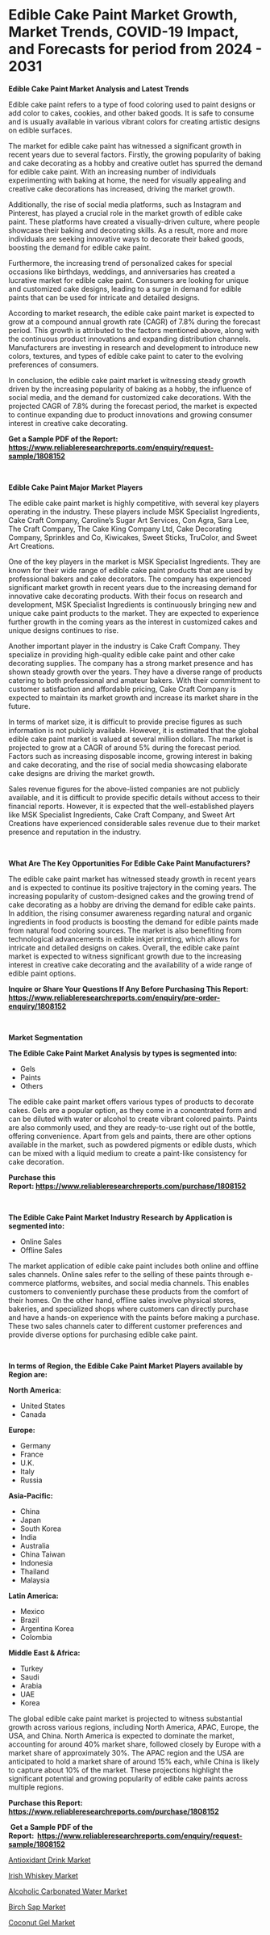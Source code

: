 <p><h1>Edible Cake Paint Market Growth, Market Trends, COVID-19 Impact, and Forecasts for period from 2024 - 2031</h1></p><p><strong>Edible Cake Paint Market Analysis and Latest Trends</strong></p>
<p><p>Edible cake paint refers to a type of food coloring used to paint designs or add color to cakes, cookies, and other baked goods. It is safe to consume and is usually available in various vibrant colors for creating artistic designs on edible surfaces.</p><p>The market for edible cake paint has witnessed a significant growth in recent years due to several factors. Firstly, the growing popularity of baking and cake decorating as a hobby and creative outlet has spurred the demand for edible cake paint. With an increasing number of individuals experimenting with baking at home, the need for visually appealing and creative cake decorations has increased, driving the market growth.</p><p>Additionally, the rise of social media platforms, such as Instagram and Pinterest, has played a crucial role in the market growth of edible cake paint. These platforms have created a visually-driven culture, where people showcase their baking and decorating skills. As a result, more and more individuals are seeking innovative ways to decorate their baked goods, boosting the demand for edible cake paint.</p><p>Furthermore, the increasing trend of personalized cakes for special occasions like birthdays, weddings, and anniversaries has created a lucrative market for edible cake paint. Consumers are looking for unique and customized cake designs, leading to a surge in demand for edible paints that can be used for intricate and detailed designs.</p><p>According to market research, the edible cake paint market is expected to grow at a compound annual growth rate (CAGR) of 7.8% during the forecast period. This growth is attributed to the factors mentioned above, along with the continuous product innovations and expanding distribution channels. Manufacturers are investing in research and development to introduce new colors, textures, and types of edible cake paint to cater to the evolving preferences of consumers.</p><p>In conclusion, the edible cake paint market is witnessing steady growth driven by the increasing popularity of baking as a hobby, the influence of social media, and the demand for customized cake decorations. With the projected CAGR of 7.8% during the forecast period, the market is expected to continue expanding due to product innovations and growing consumer interest in creative cake decorating.</p></p>
<p><strong>Get a Sample PDF of the Report:&nbsp; <a href="https://www.reliableresearchreports.com/enquiry/request-sample/1808152">https://www.reliableresearchreports.com/enquiry/request-sample/1808152</a></strong></p>
<p>&nbsp;</p>
<p><strong>Edible Cake Paint Major Market Players</strong></p>
<p><p>The edible cake paint market is highly competitive, with several key players operating in the industry. These players include MSK Specialist Ingredients, Cake Craft Company, Caroline’s Sugar Art Services, Con Agra, Sara Lee, The Craft Company, The Cake King Company Ltd, Cake Decorating Company, Sprinkles and Co, Kiwicakes, Sweet Sticks, TruColor, and Sweet Art Creations.</p><p>One of the key players in the market is MSK Specialist Ingredients. They are known for their wide range of edible cake paint products that are used by professional bakers and cake decorators. The company has experienced significant market growth in recent years due to the increasing demand for innovative cake decorating products. With their focus on research and development, MSK Specialist Ingredients is continuously bringing new and unique cake paint products to the market. They are expected to experience further growth in the coming years as the interest in customized cakes and unique designs continues to rise.</p><p>Another important player in the industry is Cake Craft Company. They specialize in providing high-quality edible cake paint and other cake decorating supplies. The company has a strong market presence and has shown steady growth over the years. They have a diverse range of products catering to both professional and amateur bakers. With their commitment to customer satisfaction and affordable pricing, Cake Craft Company is expected to maintain its market growth and increase its market share in the future.</p><p>In terms of market size, it is difficult to provide precise figures as such information is not publicly available. However, it is estimated that the global edible cake paint market is valued at several million dollars. The market is projected to grow at a CAGR of around 5% during the forecast period. Factors such as increasing disposable income, growing interest in baking and cake decorating, and the rise of social media showcasing elaborate cake designs are driving the market growth.</p><p>Sales revenue figures for the above-listed companies are not publicly available, and it is difficult to provide specific details without access to their financial reports. However, it is expected that the well-established players like MSK Specialist Ingredients, Cake Craft Company, and Sweet Art Creations have experienced considerable sales revenue due to their market presence and reputation in the industry.</p></p>
<p>&nbsp;</p>
<p><strong>What Are The Key Opportunities For Edible Cake Paint Manufacturers?</strong></p>
<p><p>The edible cake paint market has witnessed steady growth in recent years and is expected to continue its positive trajectory in the coming years. The increasing popularity of custom-designed cakes and the growing trend of cake decorating as a hobby are driving the demand for edible cake paints. In addition, the rising consumer awareness regarding natural and organic ingredients in food products is boosting the demand for edible paints made from natural food coloring sources. The market is also benefiting from technological advancements in edible inkjet printing, which allows for intricate and detailed designs on cakes. Overall, the edible cake paint market is expected to witness significant growth due to the increasing interest in creative cake decorating and the availability of a wide range of edible paint options.</p></p>
<p><strong>Inquire or Share Your Questions If Any Before Purchasing This Report: <a href="https://www.reliableresearchreports.com/enquiry/pre-order-enquiry/1808152">https://www.reliableresearchreports.com/enquiry/pre-order-enquiry/1808152</a></strong></p>
<p>&nbsp;</p>
<p><strong>Market Segmentation</strong></p>
<p><strong>The Edible Cake Paint Market Analysis by types is segmented into:</strong></p>
<p><ul><li>Gels</li><li>Paints</li><li>Others</li></ul></p>
<p><p>The edible cake paint market offers various types of products to decorate cakes. Gels are a popular option, as they come in a concentrated form and can be diluted with water or alcohol to create vibrant colored paints. Paints are also commonly used, and they are ready-to-use right out of the bottle, offering convenience. Apart from gels and paints, there are other options available in the market, such as powdered pigments or edible dusts, which can be mixed with a liquid medium to create a paint-like consistency for cake decoration.</p></p>
<p><strong>Purchase this Report:&nbsp;<a href="https://www.reliableresearchreports.com/purchase/1808152">https://www.reliableresearchreports.com/purchase/1808152</a></strong></p>
<p>&nbsp;</p>
<p><strong>The Edible Cake Paint Market Industry Research by Application is segmented into:</strong></p>
<p><ul><li>Online Sales</li><li>Offline Sales</li></ul></p>
<p><p>The market application of edible cake paint includes both online and offline sales channels. Online sales refer to the selling of these paints through e-commerce platforms, websites, and social media channels. This enables customers to conveniently purchase these products from the comfort of their homes. On the other hand, offline sales involve physical stores, bakeries, and specialized shops where customers can directly purchase and have a hands-on experience with the paints before making a purchase. These two sales channels cater to different customer preferences and provide diverse options for purchasing edible cake paint.</p></p>
<p>&nbsp;</p>
<p><strong>In terms of Region, the Edible Cake Paint Market Players available by Region are:</strong></p>
<p>
    <p> <strong> North America: </strong>
        <ul>
            <li>United States</li>
            <li>Canada</li>
        </ul>
        </p> 
    <p> <strong> Europe: </strong>
        <ul>
            <li>Germany</li>
            <li>France</li>
            <li>U.K.</li>
            <li>Italy</li>
            <li>Russia</li>
        </ul>
        </p> 
    <p> <strong> Asia-Pacific: </strong>
        <ul>
            <li>China</li>
            <li>Japan</li>
            <li>South Korea</li>
            <li>India</li>
            <li>Australia</li>
            <li>China Taiwan</li>
            <li>Indonesia</li>
            <li>Thailand</li>
            <li>Malaysia</li>
        </ul>
        </p> 
    <p> <strong> Latin America: </strong>
        <ul>
            <li>Mexico</li>
            <li>Brazil</li>
            <li>Argentina Korea</li>
            <li>Colombia</li>
        </ul>
        </p> 
    <p> <strong> Middle East & Africa: </strong>
        <ul>
            <li>Turkey</li>
            <li>Saudi</li>
            <li>Arabia</li>
            <li>UAE</li>
            <li>Korea</li>
        </ul>
    </p>
    </p>
<p><p>The global edible cake paint market is projected to witness substantial growth across various regions, including North America, APAC, Europe, the USA, and China. North America is expected to dominate the market, accounting for around 40% market share, followed closely by Europe with a market share of approximately 30%. The APAC region and the USA are anticipated to hold a market share of around 15% each, while China is likely to capture about 10% of the market. These projections highlight the significant potential and growing popularity of edible cake paints across multiple regions.</p></p>
<p><strong>Purchase this Report: <a href="https://www.reliableresearchreports.com/purchase/1808152">https://www.reliableresearchreports.com/purchase/1808152</a></strong></p>
<p>&nbsp;<strong>Get a Sample PDF of the Report:&nbsp;&nbsp;<a href="https://www.reliableresearchreports.com/enquiry/request-sample/1808152">https://www.reliableresearchreports.com/enquiry/request-sample/1808152</a></strong></p>
<p><strong></strong></p>
<p><p><a href="https://github.com/mohamedbakry57/Market-Research-Report-List-1/blob/main/antioxidant-drink-market.md">Antioxidant Drink Market</a></p><p><a href="https://github.com/bracarafogo/Market-Research-Report-List-1/blob/main/irish-whiskey-market.md">Irish Whiskey Market</a></p><p><a href="https://github.com/antony131rp/Market-Research-Report-List-1/blob/main/alcoholic-carbonated-water-market.md">Alcoholic Carbonated Water Market</a></p><p><a href="https://github.com/sougarounis/Market-Research-Report-List-1/blob/main/birch-sap-market.md">Birch Sap Market</a></p><p><a href="https://github.com/lababdou/Market-Research-Report-List-1/blob/main/coconut-gel-market.md">Coconut Gel Market</a></p></p>
